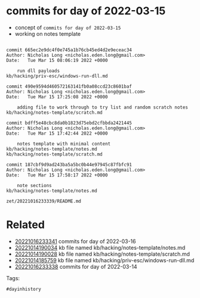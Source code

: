 # commits for day of 2022-03-15

- concept of `commits for day of 2022-03-15`
- working on notes template

```

commit 665ec2e9dc4f0e745a1b76cb45ed4d2e9eceac34
Author: Nicholas Long <nicholas.eden.long@gmail.com>
Date:   Tue Mar 15 08:06:19 2022 +0000

    run dll payloads
kb/hacking/priv-esc/windows-run-dll.md

commit 490e9594d460572163141fb0a08ccd23c8601baf
Author: Nicholas Long <nicholas.eden.long@gmail.com>
Date:   Tue Mar 15 17:25:08 2022 +0000

    adding file to work through to try list and random scratch notes
kb/hacking/notes-template/scratch.md

commit bdff5e48cbc8da0b1823d75ebd2cfbbda2421445
Author: Nicholas Long <nicholas.eden.long@gmail.com>
Date:   Tue Mar 15 17:42:44 2022 +0000

    notes template with minimal content
kb/hacking/notes-template/notes.md
kb/hacking/notes-template/scratch.md

commit 187cbf9d9ad243ba5a5bc0b44e97945c87fbfc91
Author: Nicholas Long <nicholas.eden.long@gmail.com>
Date:   Tue Mar 15 17:58:17 2022 +0000

    note sections
kb/hacking/notes-template/notes.md
```

` zet/20221016233339/README.md `

# Related

- [20221016233341](/zet/20221016233341/README.md) commits for day of 2022-03-16
- [20221014190034](/zet/20221014190034/README.md) kb file named kb/hacking/notes-template/notes.md
- [20221014190028](/zet/20221014190028/README.md) kb file named kb/hacking/notes-template/scratch.md
- [20221014185759](/zet/20221014185759/README.md) kb file named kb/hacking/priv-esc/windows-run-dll.md
- [20221016233338](/zet/20221016233338/README.md) commits for day of 2022-03-14

Tags:

    #dayinhistory
